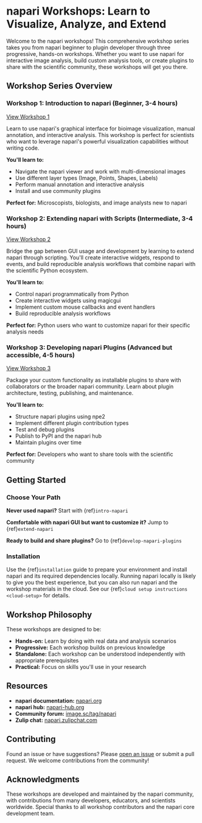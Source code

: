 ﻿# napari Workshops: Learn to Visualize, Analyze, and Extend

Welcome to the napari workshops! This comprehensive workshop series takes you from napari beginner to plugin developer through three progressive, hands-on workshops. Whether you want to use napari for interactive image analysis, build custom analysis tools, or create plugins to share with the scientific community, these workshops will get you there.

## Workshop Series Overview

### Workshop 1: Introduction to napari (Beginner, 3-4 hours)

[View Workshop 1](#intro-napari)

Learn to use napari's graphical interface for bioimage visualization, manual annotation, and interactive analysis. This workshop is perfect for scientists who want to leverage napari's powerful visualization capabilities without writing code.

**You'll learn to:**

- Navigate the napari viewer and work with multi-dimensional images
- Use different layer types (Image, Points, Shapes, Labels)
- Perform manual annotation and interactive analysis
- Install and use community plugins

**Perfect for:** Microscopists, biologists, and image analysts new to napari

### Workshop 2: Extending napari with Scripts (Intermediate, 3-4 hours)

[View Workshop 2](#extend-napari)

Bridge the gap between GUI usage and development by learning to extend napari through scripting. You'll create interactive widgets, respond to events, and build reproducible analysis workflows that combine napari with the scientific Python ecosystem.

**You'll learn to:**

- Control napari programmatically from Python
- Create interactive widgets using magicgui
- Implement custom mouse callbacks and event handlers
- Build reproducible analysis workflows

**Perfect for:** Python users who want to customize napari for their specific analysis needs

### Workshop 3: Developing napari Plugins (Advanced but accessible, 4-5 hours)

[View Workshop 3](#develop-napari-plugins)

Package your custom functionality as installable plugins to share with collaborators or the broader napari community. Learn about plugin architecture, testing, publishing, and maintenance.

**You'll learn to:**

- Structure napari plugins using npe2
- Implement different plugin contribution types
- Test and debug plugins
- Publish to PyPI and the napari hub
- Maintain plugins over time

**Perfect for:** Developers who want to share tools with the scientific community

## Getting Started

### Choose Your Path

**Never used napari?** Start with {ref}`intro-napari`

**Comfortable with napari GUI but want to customize it?** Jump to {ref}`extend-napari`

**Ready to build and share plugins?** Go to {ref}`develop-napari-plugins`

### Installation

Use the {ref}`installation` guide to prepare your environment and install napari and its required dependencies locally. Running napari locally is likely to give you the best experience, but you can also run napari and the workshop materials in the cloud. See our {ref}`cloud setup instructions <cloud-setup>` for details.

## Workshop Philosophy

These workshops are designed to be:

- **Hands-on:** Learn by doing with real data and analysis scenarios
- **Progressive:** Each workshop builds on previous knowledge
- **Standalone:** Each workshop can be understood independently with appropriate prerequisites
- **Practical:** Focus on skills you'll use in your research

## Resources

- **napari documentation:** [napari.org](https://napari.org)
- **napari hub:** [napari-hub.org](https://napari-hub.org)
- **Community forum:** [image.sc/tag/napari](https://forum.image.sc/tag/napari)
- **Zulip chat:** [napari.zulipchat.com](https://napari.zulipchat.com)

## Contributing

Found an issue or have suggestions? Please [open an issue](https://github.com/napari/napari-workshops/issues) or submit a pull request. We welcome contributions from the community!

## Acknowledgments

These workshops are developed and maintained by the napari community, with contributions from many developers, educators, and scientists worldwide. Special thanks to all workshop contributors and the napari core development team.
